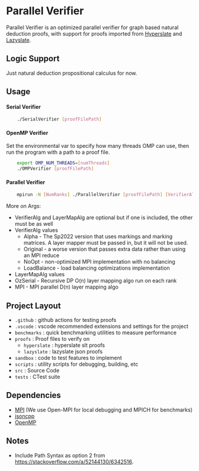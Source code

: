 # Parallel Verifier

Parallel Verifier is an optimized parallel verifier for graph based natural deduction proofs, with support for proofs
imported from [Hyperslate](http://www.logicamodernapproach.com/) and [Lazyslate](https://github.com/James-Oswald/lazyslate).

## Logic Support
Just natural deduction propositional calculus for now.

## Usage

#### Serial Verifier
```bash
    ./SerialVerifier [proofFilePath]
```

#### OpenMP Verifier
Set the environmental var to specify how many threads OMP can use, then run
the program with a path to a proof file.
```bash
    export OMP_NUM_THREADS=[numThreads]
    ./OMPVerifier [proofFilePath]
```

#### Parallel Verifier
```bash
    mpirun -N [NumRanks] ./ParallelVerifier [proofFilePath] [VerifierAlg] [LayerMapAlg] 
```
More on Args:
* VerifierAlg and LayerMapAlg are optional but if one is included, the other must be as well
* VerifierAlg values
  * Alpha - The Sp2022 version that uses markings and marking matrices. A layer mapper must be passed in, but it will not be used.
  * Original - a worse version that passes extra data rather than using an MPI reduce
  * NoOpt - non-optimized MPI implementation with no balancing
  * LoadBalance - load balancing optimizations implementation
* LayerMapAlg values
* OzSerial - Recursive DP O(n) layer mapping algo run on each rank
* MPI - MPI parallel D(n) layer mapping algo

## Project Layout
* `.github` : github actions for testing proofs
* `.vscode` : vscode recommended extensions and settings for the project
* `benchmarks` : quick benchmarking utilities to measure performance
* `proofs` : Proof files to verify on
  * `hyperslate` : hyperslate slt proofs
  * `lazyslate` : lazyslate json proofs
* `sandbox` : code to test features to implement 
* `scripts` : utility scripts for debugging, building, etc
* `src` : Source Code
* `tests` : CTest suite

## Dependencies
* [MPI](https://www.open-mpi.org/) (We use Open-MPI for local debugging and MPICH for benchmarks)
* [jsoncpp](https://github.com/open-source-parsers/jsoncpp)
* [OpenMP](https://www.openmp.org/)

## Notes
* Include Path Syntax as option 2 from https://stackoverflow.com/a/52144130/6342516.
